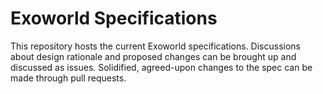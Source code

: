 # Exoworld Specifications
This repository hosts the current Exoworld specifications. Discussions about design rationale and proposed changes can be brought up and discussed as issues. Solidified, agreed-upon changes to the spec can be made through pull requests.
